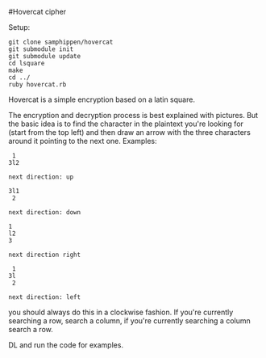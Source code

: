 #Hovercat cipher


Setup:
```
git clone samphippen/hovercat
git submodule init
git submodule update
cd lsquare
make
cd ../
ruby hovercat.rb

```

Hovercat is a simple encryption based on a latin square.

The encryption and decryption process is best explained with pictures. But
the basic idea is to find the character in the plaintext you're looking for
(start from the top left) and then draw an arrow with the three characters
around it pointing to the next one. Examples:



```
 1
3l2

next direction: up

3l1
 2

next direction: down

1
l2
3

next direction right

 1
3l
 2

next direction: left
```

you should always do this in a clockwise fashion. If you're currently searching
a row, search a column, if you're currently searching a column search a row.

DL and run the code for examples.
